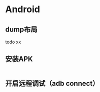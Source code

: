 # Android

## dump布局
todo xx
<img :src="$withBase('/assets/fast_dump.gif')" class="zoom">

## 安装APK
<img :src="$withBase('/assets/install_apk.png')" class="zoom">

## 开启远程调试（adb connect）
<img :src="$withBase('/assets/adb_connect.gif')" class="zoom">